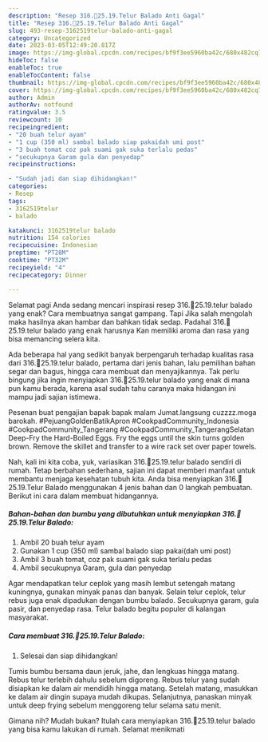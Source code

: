 ```yaml
---
description: "Resep 316.🥰25.19.Telur Balado Anti Gagal"
title: "Resep 316.🥰25.19.Telur Balado Anti Gagal"
slug: 493-resep-3162519telur-balado-anti-gagal
category: Uncategorized
date: 2023-03-05T12:49:20.817Z
image: https://img-global.cpcdn.com/recipes/bf9f3ee5960ba42c/680x482cq70/3162519telur-balado-foto-resep-utama.jpg
hideToc: false
enableToc: true
enableTocContent: false
thumbnail: https://img-global.cpcdn.com/recipes/bf9f3ee5960ba42c/680x482cq70/3162519telur-balado-foto-resep-utama.jpg
cover: https://img-global.cpcdn.com/recipes/bf9f3ee5960ba42c/680x482cq70/3162519telur-balado-foto-resep-utama.jpg
author: Admin
authorAv: notfound
ratingvalue: 3.5
reviewcount: 10
recipeingredient:
- "20 buah telur ayam"
- "1 cup (350 ml) sambal balado siap pakaidah umi post"
- "3 buah tomat coz pak suami gak suka terlalu pedas"
- "secukupnya Garam gula dan penyedap"
recipeinstructions:

- "Sudah jadi dan siap dihidangkan!"
categories:
- Resep
tags:
- 3162519telur
- balado

katakunci: 3162519telur balado 
nutrition: 154 calories
recipecuisine: Indonesian
preptime: "PT28M"
cooktime: "PT32M"
recipeyield: "4"
recipecategory: Dinner

---
```



Selamat pagi Anda sedang mencari inspirasi resep 316.🥰25.19.telur balado yang enak? Cara membuatnya sangat gampang. Tapi Jika salah mengolah maka hasilnya akan hambar dan bahkan tidak sedap. Padahal 316.🥰25.19.telur balado yang enak harusnya Kan memiliki aroma dan rasa yang bisa memancing selera kita.


Ada beberapa hal yang sedikit banyak berpengaruh terhadap kualitas rasa dari 316.🥰25.19.telur balado, pertama dari jenis bahan, lalu pemilihan bahan segar dan bagus, hingga cara membuat dan menyajikannya. Tak perlu bingung jika ingin menyiapkan 316.🥰25.19.telur balado yang enak di mana pun kamu berada, karena asal sudah tahu caranya maka hidangan ini mampu jadi sajian istimewa.

Pesenan buat pengajian bapak bapak malam Jumat.langsung cuzzzz.moga barokah. #PejuangGoldenBatikApron #CookpadCommunity_Indonesia #CookpadCommunity_Tangerang #CookpadCommunity_TangerangSelatan Deep-Fry the Hard-Boiled Eggs. Fry the eggs until the skin turns golden brown. Remove the skillet and transfer to a wire rack set over paper towels.


Nah, kali ini kita coba, yuk, variasikan 316.🥰25.19.telur balado sendiri di rumah. Tetap berbahan sederhana, sajian ini dapat memberi manfaat untuk membantu menjaga kesehatan tubuh kita. Anda bisa menyiapkan 316.🥰25.19.Telur Balado menggunakan 4 jenis bahan dan 0 langkah pembuatan. Berikut ini cara dalam membuat hidangannya.

<!--inarticleads1-->

##### Bahan-bahan dan bumbu yang dibutuhkan untuk menyiapkan 316.🥰25.19.Telur Balado:

1. Ambil 20 buah telur ayam
1. Gunakan 1 cup (350 ml) sambal balado siap pakai(dah umi post)
1. Ambil 3 buah tomat, coz pak suami gak suka terlalu pedas
1. Ambil secukupnya Garam, gula dan penyedap


Agar mendapatkan telur ceplok yang masih lembut setengah matang kuningnya, gunakan minyak panas dan banyak. Selain telur ceplok, telur rebus juga enak dipadukan dengan bumbu balado. Secukupnya garam, gula pasir, dan penyedap rasa. Telur balado begitu populer di kalangan masyarakat. 

<!--inarticleads2-->

##### Cara membuat 316.🥰25.19.Telur Balado:


1. Selesai dan siap dihidangkan!

Tumis bumbu bersama daun jeruk, jahe, dan lengkuas hingga matang. Rebus telur terlebih dahulu sebelum digoreng. Rebus telur yang sudah disiapkan ke dalam air mendidih hingga matang. Setelah matang, masukkan ke dalam air dingin supaya mudah dikupas. Selanjutnya, panaskan minyak untuk deep frying sebelum menggoreng telur selama satu menit. 

Gimana nih? Mudah bukan? Itulah cara menyiapkan 316.🥰25.19.telur balado yang bisa kamu lakukan di rumah. Selamat menikmati
